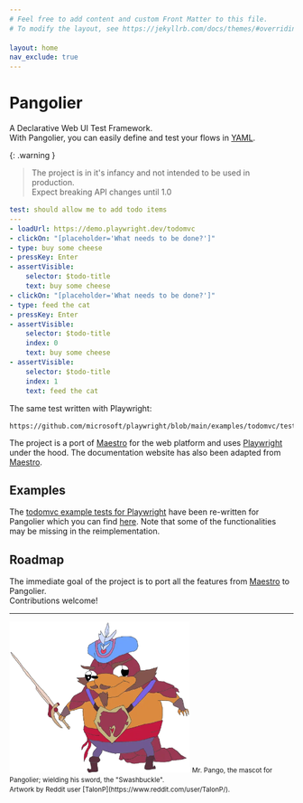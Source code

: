 ```yaml
---
# Feel free to add content and custom Front Matter to this file.
# To modify the layout, see https://jekyllrb.com/docs/themes/#overriding-theme-defaults

layout: home
nav_exclude: true
---
```


# Pangolier

A Declarative Web UI Test Framework.  
With Pangolier, you can easily define and test your flows in [YAML](https://yaml.org/).

{: .warning } 
> The project is in it's infancy and not intended to be used in production.  
Expect breaking API changes until 1.0  

```yaml
test: should allow me to add todo items
---
- loadUrl: https://demo.playwright.dev/todomvc
- clickOn: "[placeholder='What needs to be done?']"
- type: buy some cheese
- pressKey: Enter
- assertVisible:
    selector: $todo-title
    text: buy some cheese
- clickOn: "[placeholder='What needs to be done?']"
- type: feed the cat
- pressKey: Enter
- assertVisible:
    selector: $todo-title
    index: 0
    text: buy some cheese
- assertVisible:
    selector: $todo-title
    index: 1
    text: feed the cat
```

The same test written with Playwright:
```
https://github.com/microsoft/playwright/blob/main/examples/todomvc/tests/integration.spec.ts#L20
```

The project is a port of [Maestro](https://maestro.mobile.dev/) for the web platform and uses [Playwright](https://playwright.dev/) under the hood. The documentation website has also been adapted from [Maestro](https://maestro.mobile.dev/).

## Examples

The [todomvc example tests for Playwright](https://github.com/microsoft/playwright/tree/main/examples/todomvc) have been re-written for Pangolier which you can find [here](https://github.com/rohanharikr/pangolier/tree/main/example). Note that some of the functionalities may be missing in the reimplementation. 


## Roadmap

The immediate goal of the project is to port all the features from [Maestro](https://maestro.mobile.dev/) to Pangolier.  
Contributions welcome!

---

<img src="./assets/pango.png" alt="mr. pango" width="320px">  

<small>
Mr. Pango, the mascot for Pangolier; wielding his sword, the "Swashbuckle".<br/>
Artwork by Reddit user [TalonP](https://www.reddit.com/user/TalonP/).
</small>